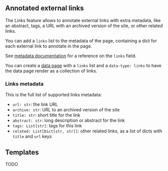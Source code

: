 ## Annotated external links

The Links feature allows to annotate external links with extra metadata, like
an abstract, tags, a URL with an archived version of the site, or other related
links.

You can add a `links` list to the metadata of the page, containing a dict for
each external link to annotate in the page.

See [metadata documentation](metadata.md) for a reference on the `links` field.

You can create a [data page](data.md) with a `links` list and a `data-type:
links` to have the data page render as a collection of links.


### Links metadata

This is the full list of supported links metadata:

* `url: str`: the link URL
* `archive: str`: URL to an archived version of the site
* `title: str`: short title for the link
* `abstract: str`: long description or abstract for the link
* `tags: List[str]`: tags for this link
* `related: List[Dict[str, str]]`: other related links, as a list of dicts with
  `title` and `url` keys


## Templates

TODO
